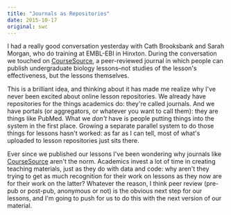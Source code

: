 ```yaml
---
title: "Journals as Repositories"
date: 2015-10-17
original: swc
---
```

<p>
  I had a really good conversation yesterday with Cath Brooksbank and Sarah Morgan,
  who do training at EMBL-EBI in Hinxton.
  During the conversation we touched on <a href="http://www.coursesource.org/">CourseSource</a>,
  a peer-reviewed journal in which people can publish undergraduate biology lessons–not
  studies of the lesson's effectiveness,
  but the lessons themselves.
</p>
<p>
  This is a brilliant idea,
  and thinking about it has made me realize why
  I've never been excited about online lesson repositories.
  We already have repositories for the things academics do:
  they're called journals.
  And we have portals (or aggregators, or whatever you want to call them):
  they are things like PubMed.
  What we <em>don't</em> have is people putting things into the system in the first place.
  Growing a separate parallel system to do those things for lessons hasn't worked:
  as far as I can tell,
  most of what's uploaded to lesson repositories just sits there.
</p>
<p>
  Ever since we published our lessons
  I've been wondering why journals like <a href="http://www.coursesource.org/">CourseSource</a>
  aren't the norm.
  Academics invest a lot of time in creating teaching materials,
  just as they do with data and code:
  why aren't they trying to get as much recognition for their work on lessons
  as they now are for their work on the latter?
  Whatever the reason,
  I think peer review (pre-pub or post-pub, anonymous or not) is the obvious next step for our lessons,
  and I'm going to push for us to do this with the next version of our material.
</p>

